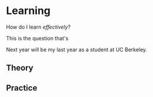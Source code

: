 # Learning

How do I learn *effectively*?

This is the question that's 

Next year will be my last year as a student at UC Berkeley.


## Theory


## Practice

<!--stackedit_data:
eyJoaXN0b3J5IjpbMjA0NTA3NjgxOCw5NTY2OTI2MDRdfQ==
-->